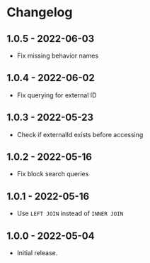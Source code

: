 # Changelog

## 1.0.5 - 2022-06-03

* Fix missing behavior names

## 1.0.4 - 2022-06-02

* Fix querying for external ID

## 1.0.3 - 2022-05-23

* Check if externalId exists before accessing

## 1.0.2 - 2022-05-16

* Fix block search queries

## 1.0.1 - 2022-05-16

* Use `LEFT JOIN` instead of `INNER JOIN`

## 1.0.0 - 2022-05-04

* Initial release.
